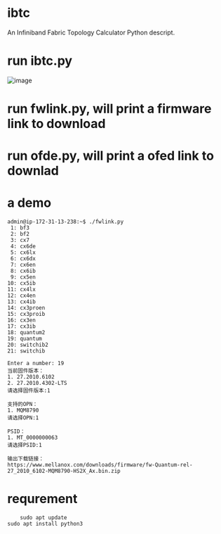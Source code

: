 # ibtc
An Infiniband Fabric Topology Calculator Python descript.

# run ibtc.py 
![image](https://github.com/wuchanghui5220/ibtc/assets/33740652/20f23689-96ce-4b25-b61c-08edf3c55a37)

# run fwlink.py, will print a firmware link to download

# run ofde.py, will print a ofed link to downlad


# a demo
    admin@ip-172-31-13-238:~$ ./fwlink.py 
     1: bf3
     2: bf2
     3: cx7
     4: cx6de
     5: cx6lx
     6: cx6dx
     7: cx6en
     8: cx6ib
     9: cx5en
    10: cx5ib
    11: cx4lx
    12: cx4en
    13: cx4ib
    14: cx3proen
    15: cx3proib
    16: cx3en
    17: cx3ib
    18: quantum2
    19: quantum
    20: switchib2
    21: switchib
            
    Enter a number: 19
    当前固件版本：
    1. 27.2010.6102
    2. 27.2010.4302-LTS
    请选择固件版本:1
    
    支持的OPN：
    1. MQM8790
    请选择OPN:1
    
    PSID：
    1. MT_0000000063
    请选择PSID:1
    
    输出下载链接：
    https://www.mellanox.com/downloads/firmware/fw-Quantum-rel-27_2010_6102-MQM8790-HS2X_Ax.bin.zip
# requrement
        sudo apt update
    sudo apt install python3

